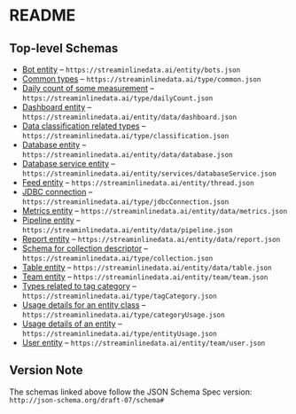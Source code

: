 # README
## Top-level Schemas
*   [Bot entity](./bots.md "Bot entity to capture the details of a bot") – `https://streaminlinedata.ai/entity/bots.json`
*   [Common types](./common.md "Common reusable types") – `https://streaminlinedata.ai/type/common.json`
*   [Daily count of some measurement](./dailycount.md "Type used for capturing and reporting daily count of some measurement, such as usage, joins") – `https://streaminlinedata.ai/type/dailyCount.json`
*   [Dashboard entity](./dashboard.md "Entity that represents a Dashboard") – `https://streaminlinedata.ai/entity/data/dashboard.json`
*   [Data classification related types](./classification.md "Data classification related types") – `https://streaminlinedata.ai/type/classification.json`
*   [Database entity](./database.md "Entity that represents a database") – `https://streaminlinedata.ai/entity/data/database.json`
*   [Database service entity](./databaseservice.md "Database service entity that reference services such as MySQL, BigQuery, Redshift, Postgres or Snowflake") – `https://streaminlinedata.ai/entity/services/databaseService.json`
*   [Feed entity](./thread.md "Entity that represents a feed") – `https://streaminlinedata.ai/entity/thread.json`
*   [JDBC connection](./jdbcconnection.md "JDBC connection information used for connecting to a database system") – `https://streaminlinedata.ai/type/jdbcConnection.json`
*   [Metrics entity](./metrics.md "Entity that represents a Metrics") – `https://streaminlinedata.ai/entity/data/metrics.json`
*   [Pipeline entity](./pipeline.md "Entity that represents a Pipeline") – `https://streaminlinedata.ai/entity/data/pipeline.json`
*   [Report entity](./report.md "Entity that represents a Report") – `https://streaminlinedata.ai/entity/data/report.json`
*   [Schema for collection descriptor](./collectiondescriptor.md "Type used for capturing the details of a collection") – `https://streaminlinedata.ai/type/collection.json`
*   [Table entity](./table.md "Schema corresponding to a table that belongs to a database") – `https://streaminlinedata.ai/entity/data/table.json`
*   [Team entity](./team.md "Team entity") – `https://streaminlinedata.ai/entity/team/team.json`
*   [Types related to tag category](./tagcategory.md "Types related to tag category") – `https://streaminlinedata.ai/type/tagCategory.json`
*   [Usage details for an entity class](./categoryusage.md "Type used for capturing usage details of an entity class") – `https://streaminlinedata.ai/type/categoryUsage.json`
*   [Usage details of an entity](./entityusage.md "Type used for capturing usage details of an entity") – `https://streaminlinedata.ai/type/entityUsage.json`
*   [User entity](./user.md "User entity that is part of an organization") – `https://streaminlinedata.ai/entity/team/user.json`
## Version Note
The schemas linked above follow the JSON Schema Spec version: `http://json-schema.org/draft-07/schema#`